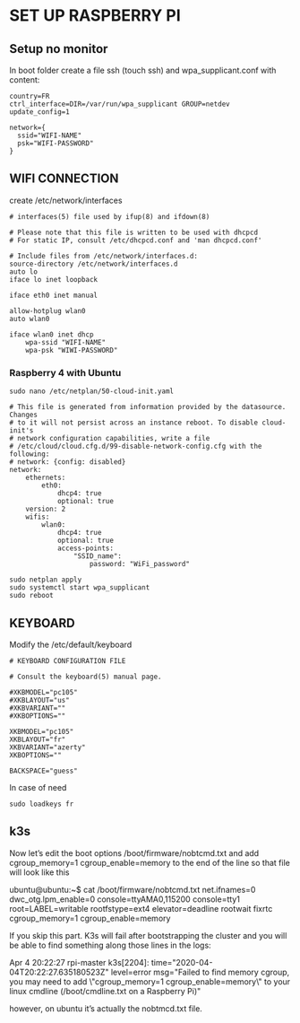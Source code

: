 # SET UP RASPBERRY PI

## Setup no monitor

In boot folder create a file ssh (touch ssh)
and wpa_supplicant.conf with content:

```
country=FR
ctrl_interface=DIR=/var/run/wpa_supplicant GROUP=netdev
update_config=1

network={
  ssid="WIFI-NAME"
  psk="WIFI-PASSWORD"
}
```

## WIFI CONNECTION
create /etc/network/interfaces
```
# interfaces(5) file used by ifup(8) and ifdown(8)

# Please note that this file is written to be used with dhcpcd
# For static IP, consult /etc/dhcpcd.conf and 'man dhcpcd.conf'

# Include files from /etc/network/interfaces.d:
source-directory /etc/network/interfaces.d
auto lo
iface lo inet loopback

iface eth0 inet manual

allow-hotplug wlan0
auto wlan0

iface wlan0 inet dhcp
    wpa-ssid "WIFI-NAME"
    wpa-psk "WIWI-PASSWORD"
```
### Raspberry 4 with Ubuntu
```
sudo nano /etc/netplan/50-cloud-init.yaml
```
```
# This file is generated from information provided by the datasource. Changes
# to it will not persist across an instance reboot. To disable cloud-init's
# network configuration capabilities, write a file
# /etc/cloud/cloud.cfg.d/99-disable-network-config.cfg with the following:
# network: {config: disabled}
network:
    ethernets:
        eth0:
            dhcp4: true
            optional: true
    version: 2
    wifis:
        wlan0:
            dhcp4: true
            optional: true
            access-points:
                "SSID_name":
                    password: "WiFi_password"
```
```
sudo netplan apply
sudo systemctl start wpa_supplicant
sudo reboot
```

## KEYBOARD
Modify the /etc/default/keyboard
```
# KEYBOARD CONFIGURATION FILE

# Consult the keyboard(5) manual page.

#XKBMODEL="pc105"
#XKBLAYOUT="us"
#XKBVARIANT=""
#XKBOPTIONS=""

XKBMODEL="pc105"
XKBLAYOUT="fr"
XKBVARIANT="azerty"
XKBOPTIONS=""

BACKSPACE="guess"
```
In case of need
```
sudo loadkeys fr
```

## k3s
Now let’s edit the boot options /boot/firmware/nobtcmd.txt and add cgroup_memory=1 cgroup_enable=memory to the end of the line so that file will look like this

ubuntu@ubuntu:~$ cat /boot/firmware/nobtcmd.txt 
net.ifnames=0 dwc_otg.lpm_enable=0 console=ttyAMA0,115200 console=tty1 root=LABEL=writable rootfstype=ext4 elevator=deadline rootwait fixrtc cgroup_memory=1 cgroup_enable=memory

If you skip this part. K3s will fail after bootstrapping the cluster and you will be able to find something along those lines in the logs:

Apr  4 20:22:27 rpi-master k3s[2204]: time="2020-04-04T20:22:27.635180523Z" level=error msg="Failed to find memory cgroup, you may need to add \\"cgroup_memory=1 cgroup_enable=memory\\" to your linux cmdline (/boot/cmdline.txt on a Raspberry Pi)"

however, on ubuntu it’s actually the nobtmcd.txt file.
